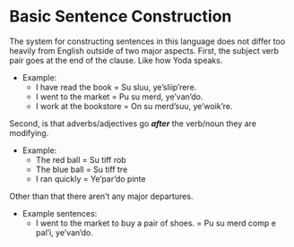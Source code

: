 # Basic Sentence Construction

The system for constructing sentences in this language does not differ too heavily from English outside of two major aspects. First, the subject verb pair goes at the end of the clause. Like how Yoda speaks. 

- Example:
    - I have read the book = Su sluu, ye’sliip’rere.
    - I went to the market = Pu su merd, ye’van’do.
    - I work at the bookstore = On su merd’suu, ye’woik’re.

Second, is that adverbs/adjectives go *****after***** the verb/noun they are modifying.

- Example:
    - The red ball = Su tiff rob
    - The blue ball = Su tiff tre
    - I ran quickly = Ye’par’do pinte

Other than that there aren’t any major departures.

- Example sentences:
    - I went to the market to buy a pair of shoes. = Pu su merd comp e pal’i, ye’van’do.